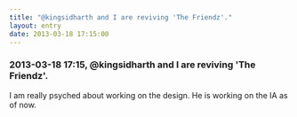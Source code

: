 ```yaml
---
title: "@kingsidharth and I are reviving 'The Friendz'."
layout: entry
date: 2013-03-18 17:15:00
---
```

### 2013-03-18 17:15, @kingsidharth and I are reviving 'The Friendz'. 

I am really psyched about working on the design. He is working on the IA as of now. 
